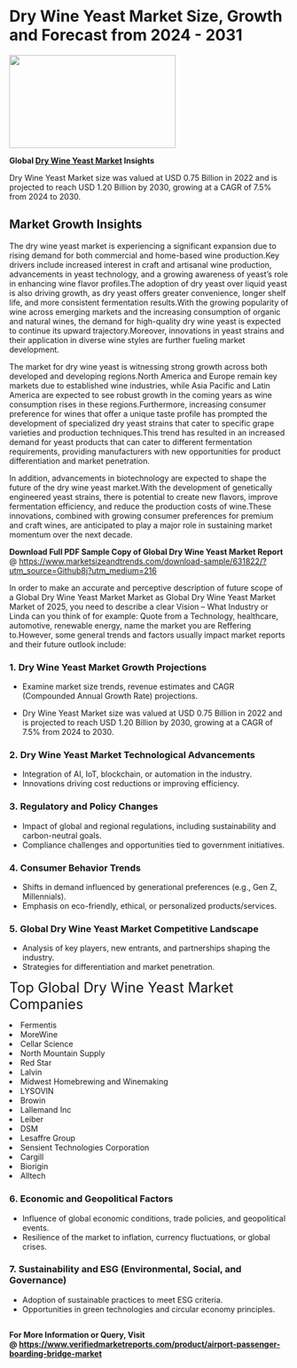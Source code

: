 <H1>Dry Wine Yeast Market Size, Growth and Forecast from 2024 - 2031</H1><img class="aligncenter size-medium wp-image-584254" src="https://thirdeyenews.in/wp-content/uploads/2024/09/Global-Market-Research-300x168.jpeg" alt="" width="300" height="168" /><p><strong>Global&nbsp;<a href="https://www.marketsizeandtrends.com/download-sample/631822/?utm_source=Github8j?utm_medium=216">Dry Wine Yeast Market</a> Insights</strong></p><p>Dry Wine Yeast Market size was valued at USD 0.75 Billion in 2022 and is projected to reach USD 1.20 Billion by 2030, growing at a CAGR of 7.5% from 2024 to 2030.</p><p><h2>Market Growth Insights</h2> <p>The dry wine yeast market is experiencing a significant expansion due to rising demand for both commercial and home-based wine production.Key drivers include increased interest in craft and artisanal wine production, advancements in yeast technology, and a growing awareness of yeast’s role in enhancing wine flavor profiles.The adoption of dry yeast over liquid yeast is also driving growth, as dry yeast offers greater convenience, longer shelf life, and more consistent fermentation results.With the growing popularity of wine across emerging markets and the increasing consumption of organic and natural wines, the demand for high-quality dry wine yeast is expected to continue its upward trajectory.Moreover, innovations in yeast strains and their application in diverse wine styles are further fueling market development.</p> <p>The market for dry wine yeast is witnessing strong growth across both developed and developing regions.North America and Europe remain key markets due to established wine industries, while Asia Pacific and Latin America are expected to see robust growth in the coming years as wine consumption rises in these regions.Furthermore, increasing consumer preference for wines that offer a unique taste profile has prompted the development of specialized dry yeast strains that cater to specific grape varieties and production techniques.This trend has resulted in an increased demand for yeast products that can cater to different fermentation requirements, providing manufacturers with new opportunities for product differentiation and market penetration.</p> <p>In addition, advancements in biotechnology are expected to shape the future of the dry wine yeast market.With the development of genetically engineered yeast strains, there is potential to create new flavors, improve fermentation efficiency, and reduce the production costs of wine.These innovations, combined with growing consumer preferences for premium and craft wines, are anticipated to play a major role in sustaining market momentum over the next decade.</p> <p><span class=""><strong>Download Full PDF Sample Copy of Global Dry Wine Yeast Market Report</strong> @ <a href="https://www.marketsizeandtrends.com/download-sample/631822/?utm_source=Github8j?utm_medium=216" target="_blank">https://www.marketsizeandtrends.com/download-sample/631822/?utm_source=Github8j?utm_medium=216</a></span></p><p>In order to make an accurate and perceptive description of future scope of a Global&nbsp;Dry Wine Yeast Market Market as Global&nbsp;Dry Wine Yeast Market Market of 2025, you need to describe a clear Vision &ndash; What Industry or Linda can you think of for example: Quote from a Technology, healthcare, automotive, renewable energy, name the market you are Reffering to.However, some general trends and factors usually impact market reports and their future outlook include:</p><h3>1.&nbsp;<strong>Dry Wine Yeast Market Growth Projections</strong></h3><ul><li>Examine market size trends, revenue estimates and CAGR (Compounded Annual Growth Rate) projections.</li><li><p>Dry Wine Yeast Market size was valued at USD 0.75 Billion in 2022 and is projected to reach USD 1.20 Billion by 2030, growing at a CAGR of 7.5% from 2024 to 2030.</p></li></ul><h3>2.&nbsp;<strong>Dry Wine Yeast Market Technological Advancements</strong></h3><ul><li>Integration of AI, IoT, blockchain, or automation in the industry.</li><li>Innovations driving cost reductions or improving efficiency.</li></ul><h3>3.&nbsp;<strong>Regulatory and Policy Changes</strong></h3><ul><li>Impact of global and regional regulations, including sustainability and carbon-neutral goals.</li><li>Compliance challenges and opportunities tied to government initiatives.</li></ul><h3>4.&nbsp;<strong>Consumer Behavior Trends</strong></h3><ul><li>Shifts in demand influenced by generational preferences (e.g., Gen Z, Millennials).</li><li>Emphasis on eco-friendly, ethical, or personalized products/services.</li></ul><h3>5.&nbsp;<strong>Global Dry Wine Yeast Market Competitive Landscape</strong></h3><ul><li>Analysis of key players, new entrants, and partnerships shaping the industry.</li><li>Strategies for differentiation and market penetration.</li></ul><p data-pm-slice="1 1 []"><span style="color: inherit; font-family: inherit; font-size: 25px;">Top Global Dry Wine Yeast Market Companies</span></p><div class="" data-test-id=""><p><li>Fermentis</li><li> MoreWine</li><li> Cellar Science</li><li> North Mountain Supply</li><li> Red Star</li><li> Lalvin</li><li> Midwest Homebrewing and Winemaking</li><li> LYSOVIN</li><li> Browin</li><li> Lallemand Inc</li><li> Leiber</li><li> DSM</li><li> Lesaffre Group</li><li> Sensient Technologies Corporation</li><li> Cargill</li><li> Biorigin</li><li> Alltech</li></p></div><h3>6.&nbsp;<strong>Economic and Geopolitical Factors</strong></h3><ul><li>Influence of global economic conditions, trade policies, and geopolitical events.</li><li>Resilience of the market to inflation, currency fluctuations, or global crises.</li></ul><h3>7.&nbsp;<strong>Sustainability and ESG (Environmental, Social, and Governance)</strong></h3><ul><li>Adoption of sustainable practices to meet ESG criteria.</li><li>Opportunities in green technologies and circular economy principles.</li></ul><h2><strong style="font-size: 14px;">For More Information or Query, Visit @&nbsp;</strong><a style="background-color: #ffffff; font-size: 14px;" href="https://www.marketsizeandtrends.com/report/dry-wine-yeast-market/" target="_blank">https://www.verifiedmarketreports.com/product/airport-passenger-boarding-bridge-market</a></h2>